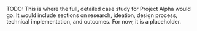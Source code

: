 TODO: This is where the full, detailed case study for Project Alpha would go. It would include sections on research, ideation, design process, technical implementation, and outcomes. For now, it is a placeholder.
